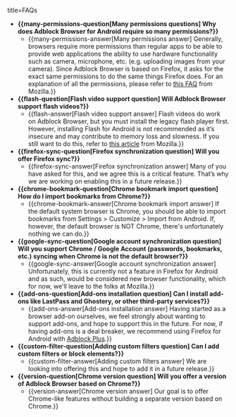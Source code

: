 title=FAQs

*  <strong>{{many-permissions-question[Many permissions questions] Why does Adblock Browser for Android require so many permissions?}}</strong>
    * {{many-permissions-answer[Many permissions answer] Generally, browsers require more permissions than regular apps to be able to provide web applications the ability to use hardware functionality such as camera, microphone, etc. (e.g. uploading images from your camera). Since Adblock Browser is based on Firefox, it asks for the exact same permissions to do the same things Firefox does. For an explanation of all the permissions, please refer to [this FAQ](https://support.mozilla.org/kb/how-firefox-android-use-permissions-it-requests) from Mozilla.}}
*  <strong>{{flash-question[Flash video support question] Will Adblock Browser support flash videos?}}</strong>
    * {{flash-answer[Flash video support answer] Flash videos do work on Adblock Browser, but you must install the legacy flash player first. However, installing Flash for Android is not recommended as it’s insecure and may contribute to memory loss and slowness. If you still want to do this, refer to [this article](https://support.mozilla.org/kb/how-do-i-watch-flash-videos-firefox-android) from Mozilla.}}
*  <strong>{{firefox-sync-question[Firefox synchronization question] Will you offer Firefox sync?}}</strong>
    * {{firefox-sync-answer[Firefox synchronization answer] Many of you have asked for this, and we agree this is a critical feature. That’s why we are working on enabling this in a future release.}}
*  <strong>{{chrome-bookmark-question[Chrome bookmark import question] How do I import bookmarks from Chrome?}}</strong>
    * {{chrome-bookmark-answer[Chrome bookmark import answer] If the default system browser is Chrome, you should be able to import bookmarks from Settings > Customize > Import from Android. If, however, the default browser is NOT Chrome, there's unfortunately nothing we can do.}}
*  <strong>{{google-sync-question[Google account synchronization question] Will you support Chrome / Google Account (passwords, bookmarks, etc.) syncing when Chrome is not the default browser?}}</strong>
    * {{google-sync-answer[Google account synchronization answer] Unfortunately, this is currently not a feature in Firefox for Android and as such, would be considered new browser functionality, which for now, we'll leave to the folks at Mozilla.}}
*  <strong>{{add-ons-question[Add-ons installation question] Can I install add-ons like LastPass and Ghostery, or other third-party services?}}</strong>
    * {{add-ons-answer[Add-ons installation answer] Having started as a browser add-on ourselves, we feel strongly about wanting to support add-ons, and hope to support this in the future. For now, if having add-ons is a deal breaker, we recommend using Firefox for Android with [Adblock Plus](https://adblockplus.org/).}}
*  <strong>{{custom-filter-question[Adding custom filters question] Can I add custom filters or block elements?}}</strong>
    * {{custom-filter-answer[Adding custom filters answer] We are looking into offering this and hope to add it in a future release.}}
*  <strong>{{version-question[Chrome version question] Will you offer a version of Adblock Browser based on Chrome?}}</strong>
    * {{version-answer[Chrome version answer] Our goal is to offer Chrome-like features without building a separate version based on Chrome.}}
